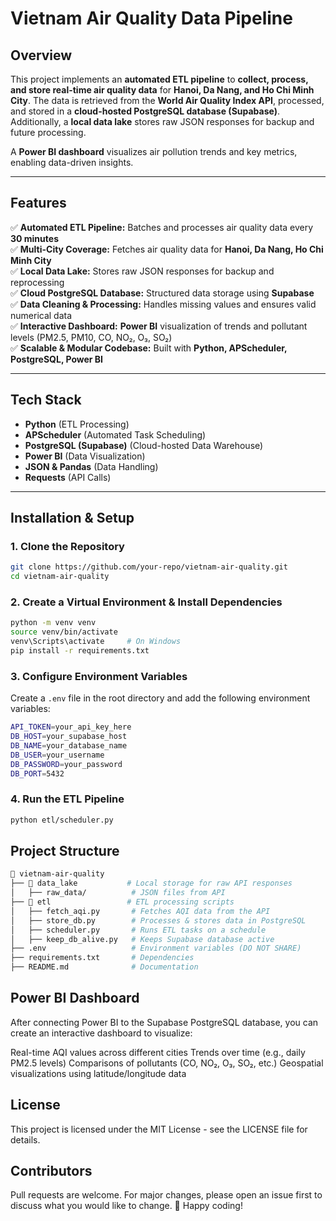 # **Vietnam Air Quality Data Pipeline**

## **Overview**
This project implements an **automated ETL pipeline** to **collect, process, and store real-time air quality data** for **Hanoi, Da Nang, and Ho Chi Minh City**. The data is retrieved from the **World Air Quality Index API**, processed, and stored in a **cloud-hosted PostgreSQL database (Supabase)**. Additionally, a **local data lake** stores raw JSON responses for backup and future processing.

A **Power BI dashboard** visualizes air pollution trends and key metrics, enabling data-driven insights.

---

## **Features**
✅ **Automated ETL Pipeline:** Batches and processes air quality data every **30 minutes**  
✅ **Multi-City Coverage:** Fetches air quality data for **Hanoi, Da Nang, Ho Chi Minh City**  
✅ **Local Data Lake:** Stores raw JSON responses for backup and reprocessing  
✅ **Cloud PostgreSQL Database:** Structured data storage using **Supabase**  
✅ **Data Cleaning & Processing:** Handles missing values and ensures valid numerical data  
✅ **Interactive Dashboard:** **Power BI** visualization of trends and pollutant levels (PM2.5, PM10, CO, NO₂, O₃, SO₂)  
✅ **Scalable & Modular Codebase:** Built with **Python, APScheduler, PostgreSQL, Power BI**  

---

## **Tech Stack**
- **Python** (ETL Processing)
- **APScheduler** (Automated Task Scheduling)
- **PostgreSQL (Supabase)** (Cloud-hosted Data Warehouse)
- **Power BI** (Data Visualization)
- **JSON & Pandas** (Data Handling)
- **Requests** (API Calls)

---

## **Installation & Setup**
### **1. Clone the Repository**
```bash
git clone https://github.com/your-repo/vietnam-air-quality.git
cd vietnam-air-quality
```
### **2. Create a Virtual Environment & Install Dependencies**
```bash
python -m venv venv
source venv/bin/activate
venv\Scripts\activate     # On Windows
pip install -r requirements.txt
``` 
### **3. Configure Environment Variables**
Create a `.env` file in the root directory and add the following environment variables:
```bash
API_TOKEN=your_api_key_here
DB_HOST=your_supabase_host
DB_NAME=your_database_name
DB_USER=your_username
DB_PASSWORD=your_password
DB_PORT=5432
```
### **4. Run the ETL Pipeline**
```bash
python etl/scheduler.py
```

## **Project Structure**
```bash
📂 vietnam-air-quality
├── 📁 data_lake           # Local storage for raw API responses
│   ├── raw_data/          # JSON files from API
├── 📁 etl                 # ETL processing scripts
│   ├── fetch_aqi.py       # Fetches AQI data from the API
│   ├── store_db.py        # Processes & stores data in PostgreSQL
│   ├── scheduler.py       # Runs ETL tasks on a schedule
│   ├── keep_db_alive.py   # Keeps Supabase database active
├── .env                   # Environment variables (DO NOT SHARE)
├── requirements.txt       # Dependencies
├── README.md              # Documentation
```
## **Power BI Dashboard**
After connecting Power BI to the Supabase PostgreSQL database, you can create an interactive dashboard to visualize:

Real-time AQI values across different cities
Trends over time (e.g., daily PM2.5 levels)
Comparisons of pollutants (CO, NO₂, O₃, SO₂, etc.)
Geospatial visualizations using latitude/longitude data

## **License**
This project is licensed under the MIT License - see the LICENSE file for details.

## **Contributors**
Pull requests are welcome. For major changes, please open an issue first to discuss what you would like to change.
🚀 Happy coding!
